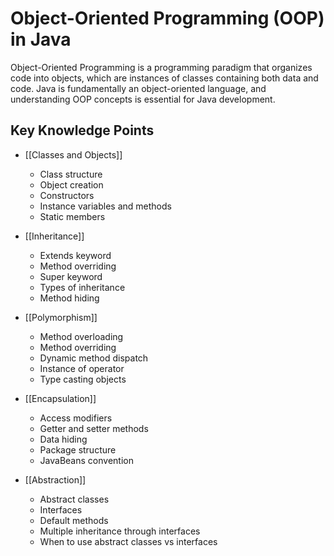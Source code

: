 # Object-Oriented Programming (OOP) in Java

Object-Oriented Programming is a programming paradigm that organizes code into objects, which are instances of classes containing both data and code. Java is fundamentally an object-oriented language, and understanding OOP concepts is essential for Java development.

## Key Knowledge Points

- [[Classes and Objects]]
  - Class structure
  - Object creation
  - Constructors
  - Instance variables and methods
  - Static members

- [[Inheritance]]
  - Extends keyword
  - Method overriding
  - Super keyword
  - Types of inheritance
  - Method hiding

- [[Polymorphism]]
  - Method overloading
  - Method overriding
  - Dynamic method dispatch
  - Instance of operator
  - Type casting objects

- [[Encapsulation]]
  - Access modifiers
  - Getter and setter methods
  - Data hiding
  - Package structure
  - JavaBeans convention

- [[Abstraction]]
  - Abstract classes
  - Interfaces
  - Default methods
  - Multiple inheritance through interfaces
  - When to use abstract classes vs interfaces

